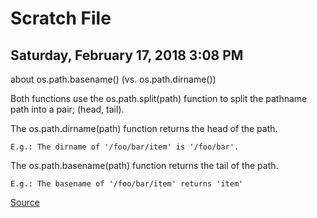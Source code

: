# Scratch File

## Saturday, February 17, 2018 3:08 PM

about os.path.basename() (vs. os.path.dirname())

Both functions use the os.path.split(path) function to split the pathname path into a pair; (head, tail).

The os.path.dirname(path) function returns the head of the path.

	E.g.: The dirname of '/foo/bar/item' is '/foo/bar'.

The os.path.basename(path) function returns the tail of the path.

	E.g.: The basename of '/foo/bar/item' returns 'item'

[Source](https://stackoverflow.com/questions/22272003/what-is-the-difference-between-os-path-basename-and-os-path-dirname)

